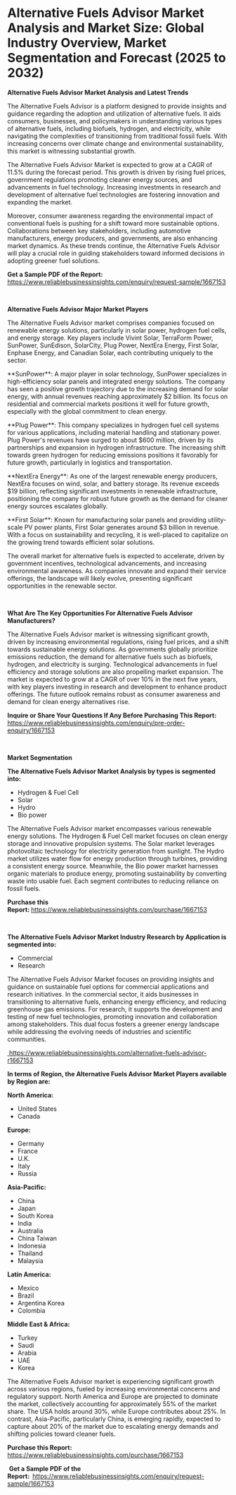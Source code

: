 <p><h1>Alternative Fuels Advisor Market Analysis and Market Size: Global Industry Overview, Market Segmentation and Forecast (2025 to 2032)</h1></p><p><strong>Alternative Fuels Advisor Market Analysis and Latest Trends</strong></p>
<p><p>The Alternative Fuels Advisor is a platform designed to provide insights and guidance regarding the adoption and utilization of alternative fuels. It aids consumers, businesses, and policymakers in understanding various types of alternative fuels, including biofuels, hydrogen, and electricity, while navigating the complexities of transitioning from traditional fossil fuels. With increasing concerns over climate change and environmental sustainability, this market is witnessing substantial growth. </p><p>The Alternative Fuels Advisor Market is expected to grow at a CAGR of 11.5% during the forecast period. This growth is driven by rising fuel prices, government regulations promoting cleaner energy sources, and advancements in fuel technology. Increasing investments in research and development of alternative fuel technologies are fostering innovation and expanding the market. </p><p>Moreover, consumer awareness regarding the environmental impact of conventional fuels is pushing for a shift toward more sustainable options. Collaborations between key stakeholders, including automotive manufacturers, energy producers, and governments, are also enhancing market dynamics. As these trends continue, the Alternative Fuels Advisor will play a crucial role in guiding stakeholders toward informed decisions in adopting greener fuel solutions.</p></p>
<p><strong>Get a Sample PDF of the Report:&nbsp;</strong> <a href="https://www.reliablebusinessinsights.com/enquiry/request-sample/1667153?utm_campaign=3127&utm_medium=2&utm_source=Github&utm_content=ia&utm_term=18042025&utm_id=alternative-fuels-advisor">https://www.reliablebusinessinsights.com/enquiry/request-sample/1667153</a></p>
<p>&nbsp;</p>
<p><strong>Alternative Fuels Advisor Major Market Players</strong></p>
<p><p>The Alternative Fuels Advisor market comprises companies focused on renewable energy solutions, particularly in solar power, hydrogen fuel cells, and energy storage. Key players include Vivint Solar, TerraForm Power, SunPower, SunEdison, SolarCity, Plug Power, NextEra Energy, First Solar, Enphase Energy, and Canadian Solar, each contributing uniquely to the sector.</p><p>**SunPower**: A major player in solar technology, SunPower specializes in high-efficiency solar panels and integrated energy solutions. The company has seen a positive growth trajectory due to the increasing demand for solar energy, with annual revenues reaching approximately $2 billion. Its focus on residential and commercial markets positions it well for future growth, especially with the global commitment to clean energy.</p><p>**Plug Power**: This company specializes in hydrogen fuel cell systems for various applications, including material handling and stationary power. Plug Power's revenues have surged to about $600 million, driven by its partnerships and expansion in hydrogen infrastructure. The increasing shift towards green hydrogen for reducing emissions positions it favorably for future growth, particularly in logistics and transportation.</p><p>**NextEra Energy**: As one of the largest renewable energy producers, NextEra focuses on wind, solar, and battery storage. Its revenue exceeds $19 billion, reflecting significant investments in renewable infrastructure, positioning the company for robust future growth as the demand for cleaner energy sources escalates globally.</p><p>**First Solar**: Known for manufacturing solar panels and providing utility-scale PV power plants, First Solar generates around $3 billion in revenue. With a focus on sustainability and recycling, it is well-placed to capitalize on the growing trend towards efficient solar solutions.</p><p>The overall market for alternative fuels is expected to accelerate, driven by government incentives, technological advancements, and increasing environmental awareness. As companies innovate and expand their service offerings, the landscape will likely evolve, presenting significant opportunities in the renewable sector.</p></p>
<p>&nbsp;</p>
<p><strong>What Are The Key Opportunities For Alternative Fuels Advisor Manufacturers?</strong></p>
<p><p>The Alternative Fuels Advisor market is witnessing significant growth, driven by increasing environmental regulations, rising fuel prices, and a shift towards sustainable energy solutions. As governments globally prioritize emissions reduction, the demand for alternative fuels such as biofuels, hydrogen, and electricity is surging. Technological advancements in fuel efficiency and storage solutions are also propelling market expansion. The market is expected to grow at a CAGR of over 10% in the next five years, with key players investing in research and development to enhance product offerings. The future outlook remains robust as consumer awareness and demand for clean energy alternatives rise.</p></p>
<p><strong>Inquire or Share Your Questions If Any Before Purchasing This Report:</strong> <a href="https://www.reliablebusinessinsights.com/enquiry/pre-order-enquiry/1667153?utm_campaign=3127&utm_medium=2&utm_source=Github&utm_content=ia&utm_term=18042025&utm_id=alternative-fuels-advisor">https://www.reliablebusinessinsights.com/enquiry/pre-order-enquiry/1667153</a></p>
<p>&nbsp;</p>
<p><strong>Market Segmentation</strong></p>
<p><strong>The Alternative Fuels Advisor Market Analysis by types is segmented into:</strong></p>
<p><ul><li>Hydrogen & Fuel Cell</li><li>Solar</li><li>Hydro</li><li>Bio power</li></ul></p>
<p><p>The Alternative Fuels Advisor market encompasses various renewable energy solutions. The Hydrogen & Fuel Cell market focuses on clean energy storage and innovative propulsion systems. The Solar market leverages photovoltaic technology for electricity generation from sunlight. The Hydro market utilizes water flow for energy production through turbines, providing a consistent energy source. Meanwhile, the Bio power market harnesses organic materials to produce energy, promoting sustainability by converting waste into usable fuel. Each segment contributes to reducing reliance on fossil fuels.</p></p>
<p><strong>Purchase this Report:&nbsp;</strong><a href="https://www.reliablebusinessinsights.com/purchase/1667153?utm_campaign=3127&utm_medium=2&utm_source=Github&utm_content=ia&utm_term=18042025&utm_id=alternative-fuels-advisor">https://www.reliablebusinessinsights.com/purchase/1667153</a></p>
<p>&nbsp;</p>
<p><strong>The Alternative Fuels Advisor Market Industry Research by Application is segmented into:</strong></p>
<p><ul><li>Commercial</li><li>Research</li></ul></p>
<p><p>The Alternative Fuels Advisor Market focuses on providing insights and guidance on sustainable fuel options for commercial applications and research initiatives. In the commercial sector, it aids businesses in transitioning to alternative fuels, enhancing energy efficiency, and reducing greenhouse gas emissions. For research, it supports the development and testing of new fuel technologies, promoting innovation and collaboration among stakeholders. This dual focus fosters a greener energy landscape while addressing the evolving needs of industries and scientific communities.</p></p>
<p><a href="https://www.reliablebusinessinsights.com/alternative-fuels-advisor-r1667153?utm_campaign=3127&utm_medium=2&utm_source=Github&utm_content=ia&utm_term=18042025&utm_id=alternative-fuels-advisor">&nbsp;https://www.reliablebusinessinsights.com/alternative-fuels-advisor-r1667153</a></p>
<p><strong>In terms of Region, the Alternative Fuels Advisor Market Players available by Region are:</strong></p>
<p>
    <p> <strong> North America: </strong>
        <ul>
            <li>United States</li>
            <li>Canada</li>
        </ul>
        </p> 
    <p> <strong> Europe: </strong>
        <ul>
            <li>Germany</li>
            <li>France</li>
            <li>U.K.</li>
            <li>Italy</li>
            <li>Russia</li>
        </ul>
        </p> 
    <p> <strong> Asia-Pacific: </strong>
        <ul>
            <li>China</li>
            <li>Japan</li>
            <li>South Korea</li>
            <li>India</li>
            <li>Australia</li>
            <li>China Taiwan</li>
            <li>Indonesia</li>
            <li>Thailand</li>
            <li>Malaysia</li>
        </ul>
        </p> 
    <p> <strong> Latin America: </strong>
        <ul>
            <li>Mexico</li>
            <li>Brazil</li>
            <li>Argentina Korea</li>
            <li>Colombia</li>
        </ul>
        </p> 
    <p> <strong> Middle East & Africa: </strong>
        <ul>
            <li>Turkey</li>
            <li>Saudi</li>
            <li>Arabia</li>
            <li>UAE</li>
            <li>Korea</li>
        </ul>
    </p>
    </p>
<p><p>The Alternative Fuels Advisor market is experiencing significant growth across various regions, fueled by increasing environmental concerns and regulatory support. North America and Europe are projected to dominate the market, collectively accounting for approximately 55% of the market share. The USA holds around 30%, while Europe contributes about 25%. In contrast, Asia-Pacific, particularly China, is emerging rapidly, expected to capture about 20% of the market due to escalating energy demands and shifting policies toward cleaner fuels.</p></p>
<p><strong>Purchase this Report: </strong><a href="https://www.reliablebusinessinsights.com/purchase/1667153?utm_campaign=3127&utm_medium=2&utm_source=Github&utm_content=ia&utm_term=18042025&utm_id=alternative-fuels-advisor">https://www.reliablebusinessinsights.com/purchase/1667153</a></p>
<p>&nbsp;<strong>Get a Sample PDF of the Report:&nbsp;&nbsp;</strong><a href="https://www.reliablebusinessinsights.com/enquiry/request-sample/1667153?utm_campaign=3127&utm_medium=2&utm_source=Github&utm_content=ia&utm_term=18042025&utm_id=alternative-fuels-advisor">https://www.reliablebusinessinsights.com/enquiry/request-sample/1667153</a></p>
<p><strong></strong></p>
<p><p></p><p></p><p></p></p>